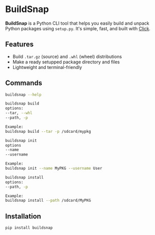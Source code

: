 # BuildSnap

**BuildSnap** is a Python CLI tool that helps you easily build and unpack Python packages using `setup.py`. It's simple, fast, and built with [Click](https://click.palletsprojects.com/).

## Features

- Build `.tar.gz` (source) and `.whl` (wheel) distributions
- Make a ready setupped package directory and files
- Lightweight and terminal-friendly

## Commands

```bash
buildsnap --help

buildsnap build
options:
--tar, --whl
--path, -p

Example:
buildsnap build --tar -p /sdcard/mypkg

buildsnap init
options
--name
--username

Example:
buildsnap init --name MyPKG --username User

buildsnap install
options:
--path, -p

Example:
buildsnap install --path /sdcard/MyPKG
```

## Installation

```bash
pip install buildsnap
```